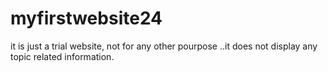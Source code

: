 # myfirstwebsite24
it is just a trial website, not for any other pourpose ..it does not display any topic related information. 
